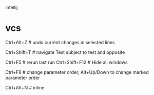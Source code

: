 intellij

# vcs

Ctrl+Alt+Z # undo current changes in selected lines

Ctrl+Shift+T # navigate Test subject to test and opposite

Ctrl+F5 # rerun last run
Ctrl+Shift+F12 # Hide all windows

Ctrl+F6 # change parameter order, Alt+Up/Down to change marked parameter order

Ctrl+Alt+N # inline
